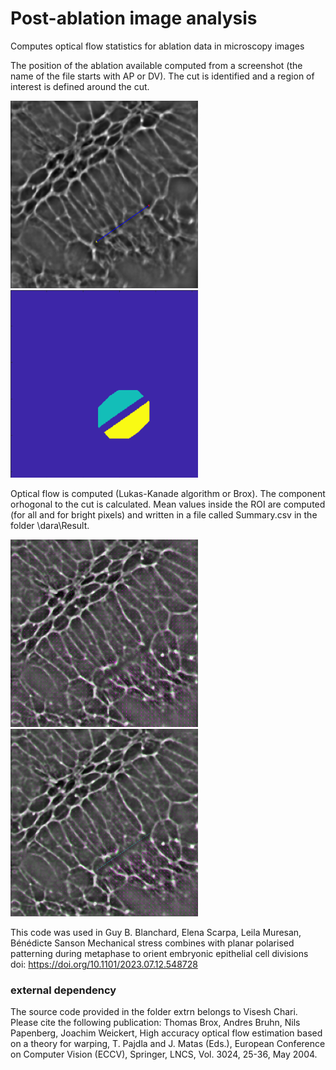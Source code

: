 # Post-ablation image analysis
Computes optical flow statistics for ablation data in microscopy images

The position of the ablation available computed from a screenshot (the name of the file starts with AP or DV).
The cut is identified and a region of interest is defined around the cut.

<img src=src/Cut.png width="300" height="300"><img src=src/ROI.png width="300" height="300">

Optical flow is computed (Lukas-Kanade algorithm or Brox). The component orhogonal to the cut is calculated.
Mean values inside the ROI are computed (for all and for bright pixels) and  written in a file called Summary.csv in the folder \dara\Result.

<img src=src/OF.png width="300" height="300"><img src=src/quiver2.png width="300" height="300">

This code was used in
Guy B. Blanchard, Elena Scarpa, Leila Muresan, Bénédicte Sanson
Mechanical stress combines with planar polarised patterning during metaphase to orient embryonic epithelial cell divisions
doi: https://doi.org/10.1101/2023.07.12.548728


### external dependency
The source code provided in the folder extrn belongs to Visesh Chari.
Please cite the following publication:
Thomas Brox, Andres Bruhn, Nils Papenberg, Joachim Weickert,
High accuracy optical flow estimation based on a theory for warping,
T. Pajdla and J. Matas (Eds.), European Conference on Computer Vision (ECCV),
Springer, LNCS, Vol. 3024,  25-36, May 2004. 
